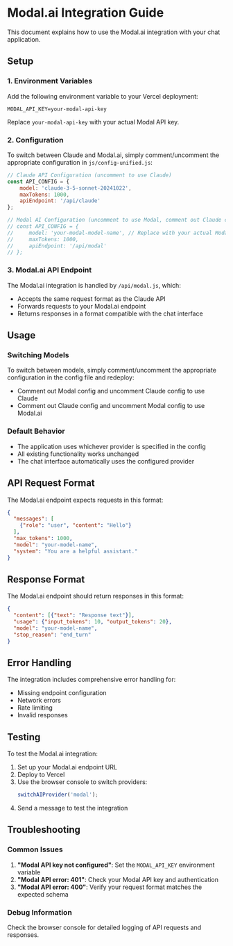 # Modal.ai Integration Guide

This document explains how to use the Modal.ai integration with your chat application.

## Setup

### 1. Environment Variables

Add the following environment variable to your Vercel deployment:

```
MODAL_API_KEY=your-modal-api-key
```

Replace `your-modal-api-key` with your actual Modal API key.

### 2. Configuration

To switch between Claude and Modal.ai, simply comment/uncomment the appropriate configuration in `js/config-unified.js`:

```javascript
// Claude API Configuration (uncomment to use Claude)
const API_CONFIG = {
    model: 'claude-3-5-sonnet-20241022',
    maxTokens: 1000,
    apiEndpoint: '/api/claude'
};

// Modal AI Configuration (uncomment to use Modal, comment out Claude config above)
// const API_CONFIG = {
//     model: 'your-modal-model-name', // Replace with your actual Modal model name
//     maxTokens: 1000,
//     apiEndpoint: '/api/modal'
// };
```

### 3. Modal.ai API Endpoint

The Modal.ai integration is handled by `/api/modal.js`, which:
- Accepts the same request format as the Claude API
- Forwards requests to your Modal.ai endpoint
- Returns responses in a format compatible with the chat interface

## Usage

### Switching Models

To switch between models, simply comment/uncomment the appropriate configuration in the config file and redeploy:

- Comment out Modal config and uncomment Claude config to use Claude
- Comment out Claude config and uncomment Modal config to use Modal.ai

### Default Behavior

- The application uses whichever provider is specified in the config
- All existing functionality works unchanged
- The chat interface automatically uses the configured provider

## API Request Format

The Modal.ai endpoint expects requests in this format:

```json
{
  "messages": [
    {"role": "user", "content": "Hello"}
  ],
  "max_tokens": 1000,
  "model": "your-model-name",
  "system": "You are a helpful assistant."
}
```

## Response Format

The Modal.ai endpoint should return responses in this format:

```json
{
  "content": [{"text": "Response text"}],
  "usage": {"input_tokens": 10, "output_tokens": 20},
  "model": "your-model-name",
  "stop_reason": "end_turn"
}
```

## Error Handling

The integration includes comprehensive error handling for:
- Missing endpoint configuration
- Network errors
- Rate limiting
- Invalid responses

## Testing

To test the Modal.ai integration:

1. Set up your Modal.ai endpoint URL
2. Deploy to Vercel
3. Use the browser console to switch providers:
   ```javascript
   switchAIProvider('modal');
   ```
4. Send a message to test the integration

## Troubleshooting

### Common Issues

1. **"Modal API key not configured"**: Set the `MODAL_API_KEY` environment variable
2. **"Modal API error: 401"**: Check your Modal API key and authentication
3. **"Modal API error: 400"**: Verify your request format matches the expected schema

### Debug Information

Check the browser console for detailed logging of API requests and responses.
